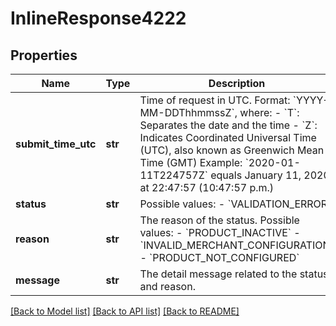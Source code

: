# InlineResponse4222

## Properties
Name | Type | Description | Notes
------------ | ------------- | ------------- | -------------
**submit_time_utc** | **str** | Time of request in UTC.  Format: &#x60;YYYY-MM-DDThhmmssZ&#x60;, where: - &#x60;T&#x60;:  Separates the date and the time - &#x60;Z&#x60;:  Indicates Coordinated Universal Time (UTC), also known as Greenwich Mean Time (GMT)  Example:  &#x60;2020-01-11T224757Z&#x60; equals January 11, 2020, at 22:47:57 (10:47:57 p.m.)  | [optional] 
**status** | **str** | Possible values:   - &#x60;VALIDATION_ERROR&#x60;  | [optional] 
**reason** | **str** | The reason of the status.  Possible values:   - &#x60;PRODUCT_INACTIVE&#x60;   - &#x60;INVALID_MERCHANT_CONFIGURATION&#x60;   - &#x60;PRODUCT_NOT_CONFIGURED&#x60;  | [optional] 
**message** | **str** | The detail message related to the status and reason.  | [optional] 

[[Back to Model list]](../README.md#documentation-for-models) [[Back to API list]](../README.md#documentation-for-api-endpoints) [[Back to README]](../README.md)



